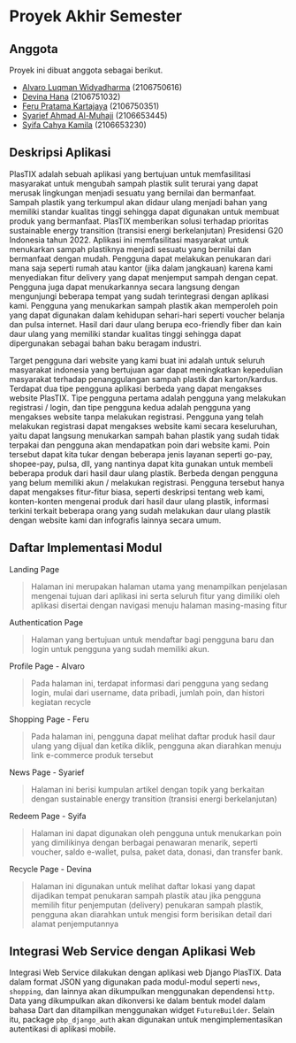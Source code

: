 # Proyek Akhir Semester

## Anggota 
Proyek ini dibuat anggota sebagai berikut.
- [Alvaro Luqman Widyadharma](https://github.com/AlvaroLuqmanW) (2106750616)
- [Devina Hana](https://github.com/devinahana) (2106751032)
- [Feru Pratama Kartajaya](https://github.com/ferupk) (2106750351)
- [Syarief Ahmad Al-Muhaji](https://github.com/SyariefAhmadM) (2106653445)
- [Syifa Cahya Kamila](https://github.com/kamilassyf) (2106653230)

## Deskripsi Aplikasi
PlasTIX adalah sebuah aplikasi yang bertujuan untuk memfasilitasi masyarakat untuk mengubah sampah plastik sulit terurai yang dapat merusak lingkungan menjadi sesuatu yang bernilai dan bermanfaat. Sampah plastik yang terkumpul akan didaur ulang menjadi bahan yang memiliki standar kualitas tinggi sehingga dapat digunakan untuk membuat produk yang bermanfaat. PlasTIX memberikan solusi terhadap prioritas sustainable energy transition (transisi energi berkelanjutan) Presidensi G20 Indonesia tahun 2022. Aplikasi ini memfasilitasi masyarakat untuk menukarkan sampah plastiknya menjadi sesuatu yang bernilai dan bermanfaat dengan mudah. Pengguna dapat melakukan penukaran dari mana saja seperti rumah atau kantor (jika dalam jangkauan) karena kami menyediakan fitur delivery yang dapat menjemput sampah dengan cepat. Pengguna juga dapat menukarkannya secara langsung dengan mengunjungi beberapa tempat yang sudah terintegrasi dengan aplikasi kami. Pengguna yang menukarkan sampah plastik akan memperoleh poin yang dapat digunakan dalam kehidupan sehari-hari seperti voucher belanja dan pulsa internet.  Hasil dari daur ulang berupa eco-friendly fiber dan kain daur ulang yang memiliki standar kualitas tinggi sehingga dapat dipergunakan sebagai bahan baku beragam industri.

Target pengguna dari website yang kami buat ini adalah untuk seluruh masyarakat indonesia yang bertujuan agar dapat meningkatkan kepedulian masyarakat terhadap penanggulangan sampah plastik dan karton/kardus. Terdapat dua tipe pengguna aplikasi berbeda yang dapat mengakses website PlasTIX. Tipe pengguna pertama adalah pengguna yang melakukan registrasi / login, dan tipe pengguna kedua adalah pengguna yang mengakses website tanpa melakukan registrasi. Pengguna yang telah melakukan registrasi dapat mengakses website kami secara keseluruhan, yaitu dapat langsung menukarkan sampah bahan plastik yang sudah tidak terpakai dan pengguna akan mendapatkan poin dari website kami. Poin tersebut dapat kita tukar dengan beberapa jenis layanan seperti go-pay, shopee-pay, pulsa, dll, yang nantinya dapat kita gunakan untuk membeli beberapa produk dari hasil daur ulang plastik. Berbeda dengan pengguna yang belum memiliki akun / melakukan registrasi. Pengguna tersebut hanya dapat mengakses fitur-fitur biasa, seperti deskripsi tentang web kami, konten-konten mengenai produk dari hasil daur ulang plastik, informasi terkini terkait beberapa orang yang sudah melakukan daur ulang plastik dengan website kami dan infografis lainnya secara umum.

## Daftar Implementasi Modul
Landing Page
> Halaman ini merupakan halaman utama yang menampilkan penjelasan mengenai tujuan dari aplikasi ini serta seluruh fitur yang dimiliki oleh aplikasi disertai dengan navigasi menuju halaman masing-masing fitur

Authentication Page
> Halaman yang bertujuan untuk mendaftar bagi pengguna baru dan login untuk pengguna yang sudah memiliki akun. 

Profile Page - Alvaro
> Pada halaman ini, terdapat informasi dari pengguna yang sedang login, mulai dari username, data pribadi, jumlah poin, dan histori kegiatan recycle

Shopping Page - Feru
> Pada halaman ini, pengguna dapat melihat daftar produk hasil daur ulang yang dijual dan ketika diklik, pengguna akan diarahkan menuju link e-commerce produk tersebut

News Page - Syarief
> Halaman ini berisi kumpulan artikel dengan topik yang berkaitan dengan sustainable energy transition (transisi energi berkelanjutan)

Redeem Page - Syifa
> Halaman ini dapat digunakan oleh pengguna untuk menukarkan poin yang dimilikinya dengan berbagai penawaran menarik, seperti voucher, saldo e-wallet, pulsa, paket data, donasi, dan transfer bank.

Recycle Page - Devina
> Halaman ini digunakan untuk melihat daftar lokasi yang dapat dijadikan tempat penukaran sampah plastik atau jika pengguna memilih fitur penjemputan (delivery) penukaran sampah plastik, pengguna akan diarahkan untuk mengisi form berisikan detail dari alamat penjemputannya

## Integrasi Web Service dengan Aplikasi Web
Integrasi Web Service dilakukan dengan aplikasi web Django PlasTIX. Data dalam format JSON yang digunakan pada modul-modul seperti `news`, `shopping`, dan lainnya akan dikumpulkan menggunakan dependensi `http`. Data yang dikumpulkan akan dikonversi ke dalam bentuk model dalam bahasa Dart dan ditampilkan menggunakan widget `FutureBuilder`. Selain itu, package `pbp_django_auth` akan digunakan untuk mengimplementasikan autentikasi di aplikasi mobile.
